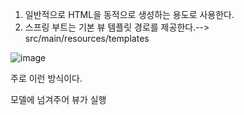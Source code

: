 1. 일반적으로 HTML을 동적으로 생성하는 용도로 사용한다.
2. 스프링 부트는 기본 뷰 템플릿 경로를 제공한다.--> src/main/resources/templates

![image](https://user-images.githubusercontent.com/108928206/183785824-aa2b13c3-b84f-4a08-bf6d-92a2f5c94441.png)

주로 이런 방식이다.

모델에 넘겨주어 뷰가 실행
